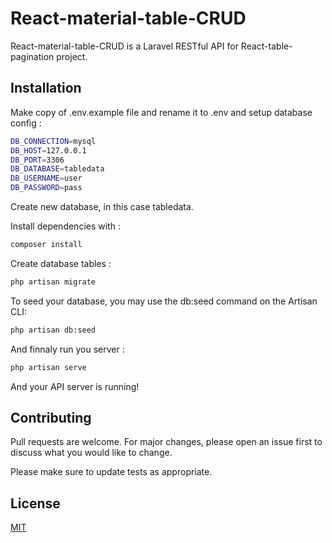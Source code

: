 # React-material-table-CRUD

React-material-table-CRUD is a Laravel RESTful API for React-table-pagination project.

## Installation

Make copy of .env.example file and rename it to .env and setup database config :

```bash
DB_CONNECTION=mysql
DB_HOST=127.0.0.1
DB_PORT=3306
DB_DATABASE=tabledata
DB_USERNAME=user
DB_PASSWORD=pass
```
Create new database, in this case tabledata.

Install dependencies with :

```bash
composer install
```

Create database tables :

```bash
php artisan migrate
```

To seed your database, you may use the db:seed command on the Artisan CLI:

```bash
php artisan db:seed
```
And finnaly run you server :

```bash
php artisan serve
```

And your API server is running!

## Contributing
Pull requests are welcome. For major changes, please open an issue first to discuss what you would like to change.

Please make sure to update tests as appropriate.

## License
[MIT](https://choosealicense.com/licenses/mit/)
